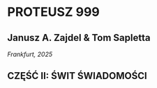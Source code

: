 # PROTEUSZ 999
**Janusz A. Zajdel & Tom Sapletta**
---
*Frankfurt, 2025*



## CZĘŚĆ II: ŚWIT ŚWIADOMOŚCI




